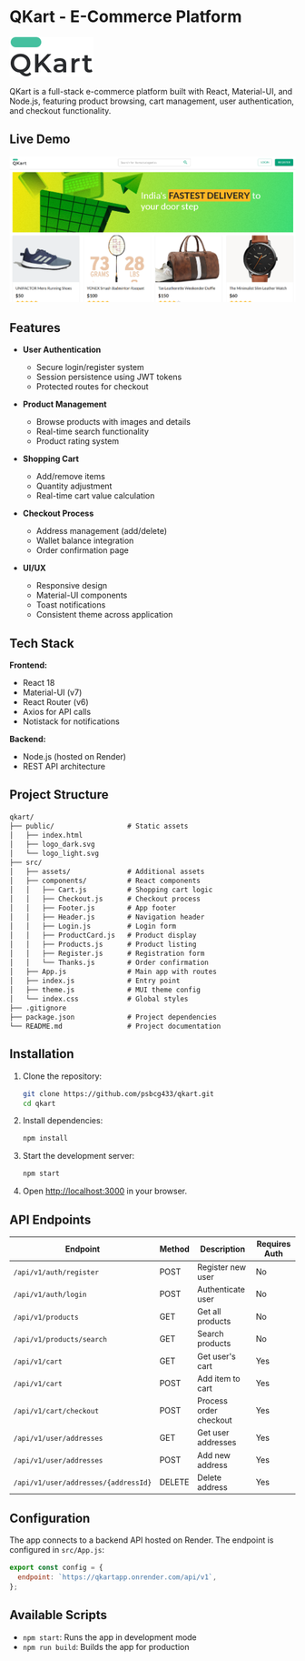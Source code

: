 # QKart - E-Commerce Platform

![QKart Logo](public/logo_light.svg)

QKart is a full-stack e-commerce platform built with React, Material-UI, and Node.js, featuring product browsing, cart management, user authentication, and checkout functionality.

## Live Demo

[![QKART Web App ](public/homepage.png)](https://qkart-blush.vercel.app/)

## Features

- **User Authentication**
  - Secure login/register system
  - Session persistence using JWT tokens
  - Protected routes for checkout

- **Product Management**
  - Browse products with images and details
  - Real-time search functionality
  - Product rating system

- **Shopping Cart**
  - Add/remove items
  - Quantity adjustment
  - Real-time cart value calculation

- **Checkout Process**
  - Address management (add/delete)
  - Wallet balance integration
  - Order confirmation page

- **UI/UX**
  - Responsive design
  - Material-UI components
  - Toast notifications
  - Consistent theme across application

## Tech Stack

**Frontend:**
- React 18
- Material-UI (v7)
- React Router (v6)
- Axios for API calls
- Notistack for notifications

**Backend:**
- Node.js (hosted on Render)
- REST API architecture

## Project Structure

```
qkart/
├── public/                  # Static assets
│   ├── index.html
│   ├── logo_dark.svg
│   └── logo_light.svg
├── src/
│   ├── assets/              # Additional assets
│   ├── components/          # React components
│   │   ├── Cart.js          # Shopping cart logic
│   │   ├── Checkout.js      # Checkout process
│   │   ├── Footer.js        # App footer
│   │   ├── Header.js        # Navigation header
│   │   ├── Login.js         # Login form
│   │   ├── ProductCard.js   # Product display
│   │   ├── Products.js      # Product listing
│   │   ├── Register.js      # Registration form
│   │   └── Thanks.js        # Order confirmation
│   ├── App.js               # Main app with routes
│   ├── index.js             # Entry point
│   ├── theme.js             # MUI theme config
│   └── index.css            # Global styles
├── .gitignore
├── package.json             # Project dependencies
└── README.md                # Project documentation
```

## Installation

1. Clone the repository:
   ```bash
   git clone https://github.com/psbcg433/qkart.git
   cd qkart
   ```

2. Install dependencies:
   ```bash
   npm install
   ```

3. Start the development server:
   ```bash
   npm start
   ```

4. Open [http://localhost:3000](http://localhost:3000) in your browser.

## API Endpoints

| Endpoint | Method | Description | Requires Auth |
|----------|--------|-------------|---------------|
| `/api/v1/auth/register` | POST | Register new user | No |
| `/api/v1/auth/login` | POST | Authenticate user | No |
| `/api/v1/products` | GET | Get all products | No |
| `/api/v1/products/search` | GET | Search products | No |
| `/api/v1/cart` | GET | Get user's cart | Yes |
| `/api/v1/cart` | POST | Add item to cart | Yes |
| `/api/v1/cart/checkout` | POST | Process order checkout | Yes |
| `/api/v1/user/addresses` | GET | Get user addresses | Yes |
| `/api/v1/user/addresses` | POST | Add new address | Yes |
| `/api/v1/user/addresses/{addressId}` | DELETE | Delete address | Yes |



## Configuration

The app connects to a backend API hosted on Render. The endpoint is configured in `src/App.js`:

```javascript
export const config = {
  endpoint: `https://qkartapp.onrender.com/api/v1`,
};
```

## Available Scripts

- `npm start`: Runs the app in development mode
- `npm run build`: Builds the app for production






